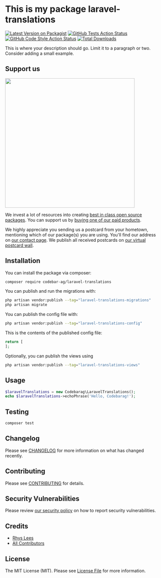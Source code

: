 # This is my package laravel-translations

[![Latest Version on Packagist](https://img.shields.io/packagist/v/codebar-ag/laravel-translations.svg?style=flat-square)](https://packagist.org/packages/codebar-ag/laravel-translations)
[![GitHub Tests Action Status](https://img.shields.io/github/actions/workflow/status/codebar-ag/laravel-translations/run-tests.yml?branch=main&label=tests&style=flat-square)](https://github.com/codebar-ag/laravel-translations/actions?query=workflow%3Arun-tests+branch%3Amain)
[![GitHub Code Style Action Status](https://img.shields.io/github/actions/workflow/status/codebar-ag/laravel-translations/fix-php-code-style-issues.yml?branch=main&label=code%20style&style=flat-square)](https://github.com/codebar-ag/laravel-translations/actions?query=workflow%3A"Fix+PHP+code+style+issues"+branch%3Amain)
[![Total Downloads](https://img.shields.io/packagist/dt/codebar-ag/laravel-translations.svg?style=flat-square)](https://packagist.org/packages/codebar-ag/laravel-translations)

This is where your description should go. Limit it to a paragraph or two. Consider adding a small example.

## Support us

[<img src="https://github-ads.s3.eu-central-1.amazonaws.com/laravel-translations.jpg?t=1" width="419px" />](https://spatie.be/github-ad-click/laravel-translations)

We invest a lot of resources into creating [best in class open source packages](https://spatie.be/open-source). You can support us by [buying one of our paid products](https://spatie.be/open-source/support-us).

We highly appreciate you sending us a postcard from your hometown, mentioning which of our package(s) you are using. You'll find our address on [our contact page](https://spatie.be/about-us). We publish all received postcards on [our virtual postcard wall](https://spatie.be/open-source/postcards).

## Installation

You can install the package via composer:

```bash
composer require codebar-ag/laravel-translations
```

You can publish and run the migrations with:

```bash
php artisan vendor:publish --tag="laravel-translations-migrations"
php artisan migrate
```

You can publish the config file with:

```bash
php artisan vendor:publish --tag="laravel-translations-config"
```

This is the contents of the published config file:

```php
return [
];
```

Optionally, you can publish the views using

```bash
php artisan vendor:publish --tag="laravel-translations-views"
```

## Usage

```php
$laravelTranslations = new Codebarag\LaravelTranslations();
echo $laravelTranslations->echoPhrase('Hello, Codebarag!');
```

## Testing

```bash
composer test
```

## Changelog

Please see [CHANGELOG](CHANGELOG.md) for more information on what has changed recently.

## Contributing

Please see [CONTRIBUTING](CONTRIBUTING.md) for details.

## Security Vulnerabilities

Please review [our security policy](../../security/policy) on how to report security vulnerabilities.

## Credits

- [Rhys Lees](https://github.com/codebar-ag)
- [All Contributors](../../contributors)

## License

The MIT License (MIT). Please see [License File](LICENSE.md) for more information.
